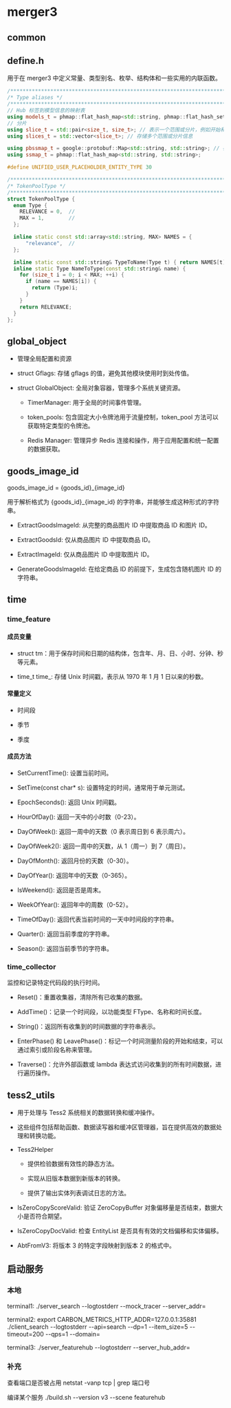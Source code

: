 # merger3

## common

## define.h

用于在 merger3 中定义常量、类型别名、枚举、结构体和一些实用的内联函数。

```C++
/************************************************************************/
/* Type aliases */
/************************************************************************/
// Hub 标签到模型信息的映射表
using models_t = phmap::flat_hash_map<std::string, phmap::flat_hash_set<std::string>>;
// 分片
using slice_t = std::pair<size_t, size_t>; // 表示一个范围或分片，例如开始和结束的索引
using slices_t = std::vector<slice_t>; // 存储多个范围或分片信息

using pbssmap_t = google::protobuf::Map<std::string, std::string>; // 存储键值对，用于序列号和传输结构化数据
using ssmap_t = phmap::flat_hash_map<std::string, std::string>;

#define UNIFIED_USER_PLACEHOLDER_ENTITY_TYPE 30
```

```C++
/************************************************************************/
/* TokenPoolType */
/************************************************************************/
struct TokenPoolType {
  enum Type {
    RELEVANCE = 0,  //
    MAX = 1,        //
  };

  inline static const std::array<std::string, MAX> NAMES = {
      "relevance",  //
  };

  inline static const std::string& TypeToName(Type t) { return NAMES[t]; }
  inline static Type NameToType(const std::string& name) {
    for (size_t i = 0; i < MAX; ++i) {
      if (name == NAMES[i]) {
        return (Type)i;
      }
    }
    return RELEVANCE;
  }
};
```

## global_object

- 管理全局配置和资源

- struct Gflags: 存储 gflags 的值，避免其他模块使用时到处传值。

- struct GlobalObject: 全局对象容器，管理多个系统关键资源。

  - TimerManager: 用于全局的时间事件管理。

  - token_pools: 包含固定大小令牌池用于流量控制，token_pool 方法可以获取特定类型的令牌池。

  - Redis Manager: 管理异步 Redis 连接和操作，用于应用配置和统一配置的数据获取。

## goods_image_id

goods_image_id = {goods_id}_{image_id}

用于解析格式为 {goods_id}_{image_id} 的字符串，并能够生成这种形式的字符串。

- ExtractGoodsImageId: 从完整的商品图片 ID 中提取商品 ID 和图片 ID。

- ExtractGoodsId: 仅从商品图片 ID 中提取商品 ID。

- ExtractImageId: 仅从商品图片 ID 中提取图片 ID。

- GenerateGoodsImageId: 在给定商品 ID 的前提下，生成包含随机图片 ID 的字符串。

## time

### time_feature

#### 成员变量

- struct tm：用于保存时间和日期的结构体，包含年、月、日、小时、分钟、秒等元素。

- time_t time_: 存储 Unix 时间戳，表示从 1970 年 1 月 1 日以来的秒数。

#### 常量定义

- 时间段

- 季节

- 季度

#### 成员方法

- SetCurrentTime(): 设置当前时间。

- SetTime(const char* s): 设置特定的时间，通常用于单元测试。

- EpochSeconds(): 返回 Unix 时间戳。

- HourOfDay(): 返回一天中的小时数（0-23）。

- DayOfWeek(): 返回一周中的天数（0 表示周日到 6 表示周六）。

- DayOfWeek2(): 返回一周中的天数，从 1（周一）到 7（周日）。

- DayOfMonth(): 返回月份的天数（0-30）。

- DayOfYear(): 返回年中的天数（0-365）。

- IsWeekend(): 返回是否是周末。

- WeekOfYear(): 返回年中的周数（0-52）。

- TimeOfDay(): 返回代表当前时间的一天中时间段的字符串。

- Quarter(): 返回当前季度的字符串。

- Season(): 返回当前季节的字符串。

### time_collector

监控和记录特定代码段的执行时间。

- Reset()：重置收集器，清除所有已收集的数据。

- AddTime()：记录一个时间段，以功能类型 FType、名称和时间长度。

- String()：返回所有收集到的时间数据的字符串表示。

- EnterPhase() 和 LeavePhase()：标记一个时间测量阶段的开始和结束，可以通过索引或阶段名称来管理。

- Traverse()：允许外部函数或 lambda 表达式访问收集到的所有时间数据，进行遍历操作。

## tess2_utils

- 用于处理与 Tess2 系统相关的数据转换和缓冲操作。

- 这些组件包括帮助函数、数据读写器和缓冲区管理器，旨在提供高效的数据处理和转换功能。

- Tess2Helper

  - 提供检验数据有效性的静态方法。

  - 实现从旧版本数据到新版本的转换。

  - 提供了输出实体列表调试日志的方法。

- IsZeroCopyScoreValid: 验证 ZeroCopyBuffer 对象偏移量是否结束，数据大小是否符合期望。

- IsZeroCopyDocValid: 检查 EntityList 是否具有有效的文档偏移和实体偏移。

- AbtFromV3: 将版本 3 的特定字段映射到版本 2 的格式中。

## 启动服务

### 本地

terminal1:  ./server_search --logtostderr --mock_tracer  --server_addr=

terminal2:  export CARBON_METRICS_HTTP_ADDR=127.0.0.1:35881
            ./client_search  --logtostderr --api=search --dp=1 --item_size=5 --timeout=200 --qps=1 --domain=

terminal3:  ./server_featurehub --logtostderr --server_hub_addr=

### 补充

查看端口是否被占用 netstat -vanp tcp | grep 端口号

编译某个服务 ./build.sh --version v3 --scene featurehub

